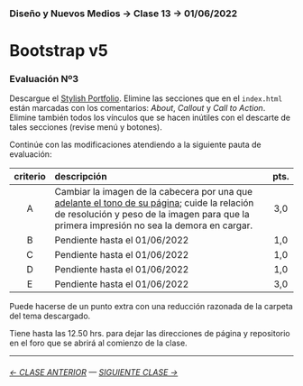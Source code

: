 ### Diseño y Nuevos Medios → Clase 13 → 01/06/2022

# Bootstrap v5

### Evaluación Nº3

Descargue el [Stylish Portfolio](https://startbootstrap.com/theme/stylish-portfolio). Elimine las secciones que en el `index.html` están marcadas con los comentarios: *About*, *Callout* y *Call to Action*. Elimine también todos los vínculos que se hacen inútiles con el descarte de tales secciones (revise menú y botones).

Continúe con las modificaciones atendiendo a la siguiente pauta de evaluación:

| criterio | descripción             | pts. |
|:----:|:----------------------------|:----:|
| A    | Cambiar la imagen de la cabecera por una que [adelante el tono de su página](https://www.youtube.com/watch?v=X0FG0jCqLYQ); cuide la relación de resolución y peso de la imagen para que la primera impresión no sea la demora en cargar. | 3,0 |
| B    | Pendiente hasta el 01/06/2022 |  1,0 |
| C    | Pendiente hasta el 01/06/2022 |  1,0 |
| D    | Pendiente hasta el 01/06/2022 |  1,0 |
| E    | Pendiente hasta el 01/06/2022 |  3,0 |

Puede hacerse de un punto extra con una reducción razonada de la carpeta del tema descargado.

Tiene hasta las 12.50 hrs. para dejar las direcciones de página y repositorio en el foro que se abrirá al comienzo de la clase.

- - - - - - - 

###### [← CLASE ANTERIOR](https://github.com/profesorfaco/dno037-2022/tree/main/clase-12) — [SIGUIENTE CLASE →](https://github.com/profesorfaco/dno037-2022/tree/main/clase-14)
